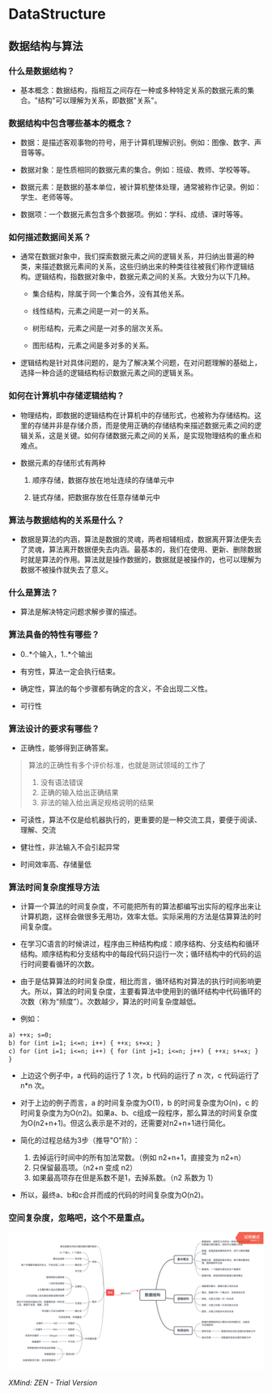 # DataStructure

## 数据结构与算法

### 什么是数据结构？

- 基本概念：数据结构，指相互之间存在一种或多种特定关系的数据元素的集合。"结构"可以理解为关系，即数据"关系"。

### 数据结构中包含哪些基本的概念？

- 数据：是描述客观事物的符号，用于计算机理解识别。例如：图像、数字、声音等等。

- 数据对象：是性质相同的数据元素的集合。例如：班级、教师、学校等等。

- 数据元素：是数据的基本单位，被计算机整体处理，通常被称作记录。例如：学生、老师等等。

- 数据项：一个数据元素包含多个数据项。例如：学科、成绩、课时等等。

### 如何描述数据间关系？

- 通常在数据对象中，我们探索数据元素之间的逻辑关系，并归纳出普遍的种类，来描述数据元素间的关系，这些归纳出来的种类往往被我们称作逻辑结构。逻辑结构，指数据对象中，数据元素之间的关系。大致分为以下几种。

    - 集合结构，除属于同一个集合外，没有其他关系。
    
    - 线性结构，元素之间是一对一的关系。
    
    - 树形结构，元素之间是一对多的层次关系。
    
    - 图形结构，元素之间是多对多的关系。

- 逻辑结构是针对具体问题的，是为了解决某个问题，在对问题理解的基础上，选择一种合适的逻辑结构标识数据元素之间的逻辑关系。

### 如何在计算机中存储逻辑结构？

- 物理结构，即数据的逻辑结构在计算机中的存储形式，也被称为存储结构。这里的存储并非是存储介质，而是使用正确的存储结构来描述数据元素之间的逻辑关系，这是关键。如何存储数据元素之间的关系，是实现物理结构的重点和难点。

- 数据元素的存储形式有两种

    1. 顺序存储，数据存放在地址连续的存储单元中
    
    2. 链式存储，把数据存放在任意存储单元中


### 算法与数据结构的关系是什么？

- 数据是算法的内涵，算法是数据的灵魂，两者相辅相成，数据离开算法便失去了灵魂，算法离开数据便失去内涵。最基本的，我们在使用、更新、删除数据时就是算法的作用。算法就是操作数据的，数据就是被操作的，也可以理解为数据不被操作就失去了意义。

### 什么是算法？

- 算法是解决特定问题求解步骤的描述。

### 算法具备的特性有哪些？

- 0..*个输入，1..*个输出

- 有穷性，算法一定会执行结束。

- 确定性，算法的每个步骤都有确定的含义，不会出现二义性。

- 可行性

### 算法设计的要求有哪些？

- 正确性，能够得到正确答案。
	
> 算法的正确性有多个评价标准，也就是测试领域的工作了
> 1. 没有语法错误
> 2. 正确的输入给出正确结果
> 3. 非法的输入给出满足规格说明的结果

- 可读性，算法不仅是给机器执行的，更重要的是一种交流工具，要便于阅读、理解、交流

- 健壮性，非法输入不会引起异常

- 时间效率高、存储量低

### 算法时间复杂度推导方法

- 计算一个算法的时间复杂度，不可能把所有的算法都编写出实际的程序出来让计算机跑，这样会做很多无用功，效率太低。实际采用的方法是估算算法的时间复杂度。

- 在学习C语言的时候讲过，程序由三种结构构成：顺序结构、分支结构和循环结构。顺序结构和分支结构中的每段代码只运行一次；循环结构中的代码的运行时间要看循环的次数。

- 由于是估算算法的时间复杂度，相比而言，循环结构对算法的执行时间影响更大。所以，算法的时间复杂度，主要看算法中使用到的循环结构中代码循环的次数（称为“频度”）。次数越少，算法的时间复杂度越低。

- 例如：
```
a) ++x; s=0;
b) for (int i=1; i<=n; i++) { ++x; s+=x; }
c) for (int i=1; i<=n; i++) { for (int j=1; i<=n; j++) { ++x; s+=x; } }
```

- 上边这个例子中，a 代码的运行了 1 次，b 代码的运行了 n 次，c 代码运行了 n*n 次。

- 对于上边的例子而言，a 的时间复杂度为O(1)，b 的时间复杂度为O(n)，c 的时间复杂度为为O(n2)。如果a、b、c组成一段程序，那么算法的时间复杂度为O(n2+n+1)。但这么表示是不对的，还需要对n2+n+1进行简化。

- 简化的过程总结为3步（推导"O"阶）：
    1. 去掉运行时间中的所有加法常数。（例如 n2+n+1，直接变为 n2+n）
    2. 只保留最高项。（n2+n 变成 n2）
    3. 如果最高项存在但是系数不是1，去掉系数。（n2 系数为 1）

- 所以，最终a、b和c合并而成的代码的时间复杂度为O(n2)。

### 空间复杂度，忽略吧，这个不是重点。

![IMG_6219](https://raw.githubusercontent.com/b47248054/datastructure/master/media/datastructure.png)


*XMind: ZEN - Trial Version*